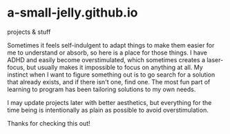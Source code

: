 # a-small-jelly.github.io
projects &amp; stuff

Sometimes it feels self-indulgent to adapt things to make them easier for me to understand or absorb, so here is a place for those things.  I have ADHD and easily become overstimulated, which sometimes creates a laser-focus, but usually makes it impossible to focus on anything at all. My instinct when I want to figure something out is to go search for a solution that already exists, and if there isn't one, find one. The most fun part of learning to program has been tailoring solutions to my own needs.

I may update projects later with better aesthetics, but everything for the time being is intentionally as plain as possible to avoid overstimulation.

Thanks for checking this out!
